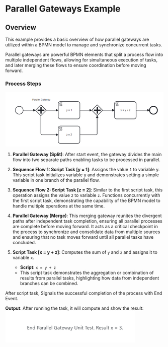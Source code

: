 # Parallel Gateways Example

## Overview

This example provides a basic overview of how parallel gateways are utilized within a BPMN model to manage and synchronize concurrent tasks. 

Parallel gateways are powerful BPMN elements that split a process flow into multiple independent flows, allowing for simultaneous execution of tasks, and later merging these flows to ensure coordination before moving forward.

### Process Steps
![Parallel Gateway Example](images/parallel_gateway_ex1.png)
1. **Parallel Gateway (Split)**: After start event, the gateway divides the main flow into two separate paths enabling tasks to be processed in parallel.

2. **Sequence Flow 1: Script Task [y = 1]**: Assigns the value `1` to variable y. This script task initializes variable y and demonstrates setting a simple variable in one branch of the parallel flow.

3. **Sequence Flow 2: Script Task [z = 2]**: Similar to the first script task, this operation assigns the value `2` to variable `z`. Functions concurrently with the first script task, demonstrating the capability of the BPMN model to handle multiple operations at the same time.

4. **Parallel Gateway (Merge)**: This merging gateway reunites the divergent paths after independent task completion, ensuring all parallel processes are complete before moving forward. It acts as a critical checkpoint in the process to synchronize and consolidate data from multiple sources and ensuring that no task moves forward until all parallel tasks have concluded.

5. **Script Task [x = y + z]**: Computes the sum of `y` and `z` and assigns it to variable `x`.
   - **Script**: `x = y + z`
   - This script task demonstrates the aggregation or combination of results from parallel tasks, highlighting how data from independent branches can be combined.

After script task, Signals the successful completion of the process with End Event.

**Output**:
After running the task, it will compute and show the result:
![Parallel Gateway Example](images/parallel_gateway_ex2.png)

